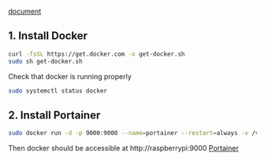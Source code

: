 [document](https://docs.quentin.legraverend.fr/archives/archives/docker_portainer_raspberry)

## 1. Install Docker
```bash
curl -fsSL https://get.docker.com -o get-docker.sh
sudo sh get-docker.sh
```

Check that docker is running properly
```bash
sudo systemctl status docker
```
## 2. Install Portainer

```bash
sudo docker run -d -p 9000:9000 --name=portainer --restart=always -v /var/run/docker.sock:/var/run/docker.sock -v ${DATA}/portainer_data:/data portainer/portainer-ce:linux-arm
```


Then docker should be accessible at http://raspberrypi:9000
[Portainer](http://raspberrypi:9000)

